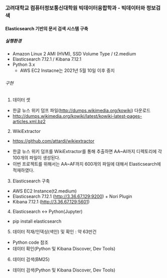 ### 고려대학교 컴퓨터정보통신대학원 빅데이터융합학과 - 빅데이터와 정보검색
#### Elasticsearch 기반의 문서 검색 시스템 구축

##### 실행환경
- Amazon Linux 2 AMI (HVM), SSD Volume Type / t2.medium
- Elasticsearch 7.12.1 / Kibana 7.12.1
- Python 3.x
  * AWS EC2 Instacne는 2021년 5월 10일 이후 중지
 
###### 구현
1) 데이터 셋
- 한글 뉴스 위키 덤프 파일(http://dumps.wikimedia.org/kowiki) 다운로드
- http://dumps.wikimedia.org/kowiki/latest/kowiki-latest-pages-articles.xml.bz2


2) WikiExtractor
- https://github.com/attardi/wikiextractor
* 한글 뉴스 위키 덤프를 WikiExtractor를 통해 추출하면 AA~AI까지 디렉토리에 각 100개의 파일이 생성된다.
* 이번 프로젝트를 위해서는 AA~AF까지 600개의 파일에 대해서 Elasticsearch에 적재하였다.

3) Elasticsearch 구축
- AWS EC2 Instance(t2.medium)
- Elasticsearch 7.12.1 (http://3.36.67.129:9200) + Nori Plugin
- Kibana 7.12.1 (http://3.36.67.129:5601)
 
 
4) Elasticsearch ↔ Python(Jupyter)
- pip install elasticsearch
 
 
5) 데이터 적재/인덱싱(색인) 및 확인 : 약 63만건
- Python code 참조
- 데이터 확인(Python 및 Kibana Discover, Dev Tools)


6) 데이터 검색(BM25)
- 데이터 검색(Python 및 Kibana Discover, Dev Tools)

